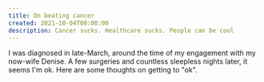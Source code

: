 ```yaml
---
title: On beating cancer
created: 2021-10-04T00:00:00
description: Cancer sucks. Healthcare sucks. People can be cool
--- 
```


I was diagnosed in late-March, around the time of my engagement with my now-wife Denise. A few surgeries and countless sleepless nights later, it seems I'm ok. Here are some thoughts on getting to "ok".